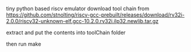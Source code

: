 tiny python based riscv emulator
download tool chain from https://github.com/stnolting/riscv-gcc-prebuilt/releases/download/rv32i-2.0.0/riscv32-unknown-elf.gcc-10.2.0.rv32i.ilp32.newlib.tar.gz

extract and put the contents into toolChain folder

then run make

